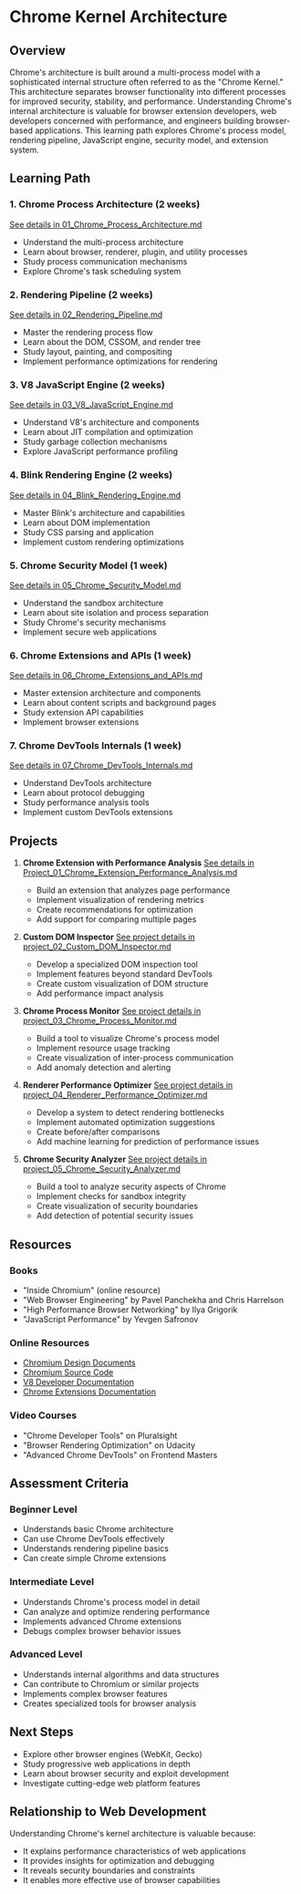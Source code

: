 # Chrome Kernel Architecture

## Overview
Chrome's architecture is built around a multi-process model with a sophisticated internal structure often referred to as the "Chrome Kernel." This architecture separates browser functionality into different processes for improved security, stability, and performance. Understanding Chrome's internal architecture is valuable for browser extension developers, web developers concerned with performance, and engineers building browser-based applications. This learning path explores Chrome's process model, rendering pipeline, JavaScript engine, security model, and extension system.

## Learning Path

### 1. Chrome Process Architecture (2 weeks)
[See details in 01_Chrome_Process_Architecture.md](06_Chrome_Kernel_Architecture/01_Chrome_Process_Architecture.md)
- Understand the multi-process architecture
- Learn about browser, renderer, plugin, and utility processes
- Study process communication mechanisms
- Explore Chrome's task scheduling system

### 2. Rendering Pipeline (2 weeks)
[See details in 02_Rendering_Pipeline.md](06_Chrome_Kernel_Architecture/02_Rendering_Pipeline.md)
- Master the rendering process flow
- Learn about the DOM, CSSOM, and render tree
- Study layout, painting, and compositing
- Implement performance optimizations for rendering

### 3. V8 JavaScript Engine (2 weeks)
[See details in 03_V8_JavaScript_Engine.md](06_Chrome_Kernel_Architecture/03_V8_JavaScript_Engine.md)
- Understand V8's architecture and components
- Learn about JIT compilation and optimization
- Study garbage collection mechanisms
- Explore JavaScript performance profiling

### 4. Blink Rendering Engine (2 weeks)
[See details in 04_Blink_Rendering_Engine.md](06_Chrome_Kernel_Architecture/04_Blink_Rendering_Engine.md)
- Master Blink's architecture and capabilities
- Learn about DOM implementation
- Study CSS parsing and application
- Implement custom rendering optimizations

### 5. Chrome Security Model (1 week)
[See details in 05_Chrome_Security_Model.md](06_Chrome_Kernel_Architecture/05_Chrome_Security_Model.md)
- Understand the sandbox architecture
- Learn about site isolation and process separation
- Study Chrome's security mechanisms
- Implement secure web applications

### 6. Chrome Extensions and APIs (1 week)
[See details in 06_Chrome_Extensions_and_APIs.md](06_Chrome_Kernel_Architecture/06_Chrome_Extensions_and_APIs.md)
- Master extension architecture and components
- Learn about content scripts and background pages
- Study extension API capabilities
- Implement browser extensions

### 7. Chrome DevTools Internals (1 week)
[See details in 07_Chrome_DevTools_Internals.md](06_Chrome_Kernel_Architecture/07_Chrome_DevTools_Internals.md)
- Understand DevTools architecture
- Learn about protocol debugging
- Study performance analysis tools
- Implement custom DevTools extensions

## Projects

1. **Chrome Extension with Performance Analysis**
   [See details in Project_01_Chrome_Extension_Performance_Analysis.md](06_Chrome_Kernel_Architecture/Project_01_Chrome_Extension_Performance_Analysis.md)
   - Build an extension that analyzes page performance
   - Implement visualization of rendering metrics
   - Create recommendations for optimization
   - Add support for comparing multiple pages


2. **Custom DOM Inspector**
   [See project details in project_02_Custom_DOM_Inspector.md](06_Chrome_Kernel_Architecture/project_02_Custom_DOM_Inspector.md)
   - Develop a specialized DOM inspection tool
   - Implement features beyond standard DevTools
   - Create custom visualization of DOM structure
   - Add performance impact analysis


3. **Chrome Process Monitor**
   [See project details in project_03_Chrome_Process_Monitor.md](06_Chrome_Kernel_Architecture/project_03_Chrome_Process_Monitor.md)
   - Build a tool to visualize Chrome's process model
   - Implement resource usage tracking
   - Create visualization of inter-process communication
   - Add anomaly detection and alerting


4. **Renderer Performance Optimizer**
   [See project details in project_04_Renderer_Performance_Optimizer.md](06_Chrome_Kernel_Architecture/project_04_Renderer_Performance_Optimizer.md)
   - Develop a system to detect rendering bottlenecks
   - Implement automated optimization suggestions
   - Create before/after comparisons
   - Add machine learning for prediction of performance issues


5. **Chrome Security Analyzer**
   [See project details in project_05_Chrome_Security_Analyzer.md](06_Chrome_Kernel_Architecture/project_05_Chrome_Security_Analyzer.md)
   - Build a tool to analyze security aspects of Chrome
   - Implement checks for sandbox integrity
   - Create visualization of security boundaries
   - Add detection of potential security issues


## Resources

### Books
- "Inside Chromium" (online resource)
- "Web Browser Engineering" by Pavel Panchekha and Chris Harrelson
- "High Performance Browser Networking" by Ilya Grigorik
- "JavaScript Performance" by Yevgen Safronov

### Online Resources
- [Chromium Design Documents](https://www.chromium.org/developers/design-documents/)
- [Chromium Source Code](https://source.chromium.org/)
- [V8 Developer Documentation](https://v8.dev/docs)
- [Chrome Extensions Documentation](https://developer.chrome.com/docs/extensions/)

### Video Courses
- "Chrome Developer Tools" on Pluralsight
- "Browser Rendering Optimization" on Udacity
- "Advanced Chrome DevTools" on Frontend Masters

## Assessment Criteria

### Beginner Level
- Understands basic Chrome architecture
- Can use Chrome DevTools effectively
- Understands rendering pipeline basics
- Can create simple Chrome extensions

### Intermediate Level
- Understands Chrome's process model in detail
- Can analyze and optimize rendering performance
- Implements advanced Chrome extensions
- Debugs complex browser behavior issues

### Advanced Level
- Understands internal algorithms and data structures
- Can contribute to Chromium or similar projects
- Implements complex browser features
- Creates specialized tools for browser analysis

## Next Steps
- Explore other browser engines (WebKit, Gecko)
- Study progressive web applications in depth
- Learn about browser security and exploit development
- Investigate cutting-edge web platform features

## Relationship to Web Development

Understanding Chrome's kernel architecture is valuable because:
- It explains performance characteristics of web applications
- It provides insights for optimization and debugging
- It reveals security boundaries and constraints
- It enables more effective use of browser capabilities
